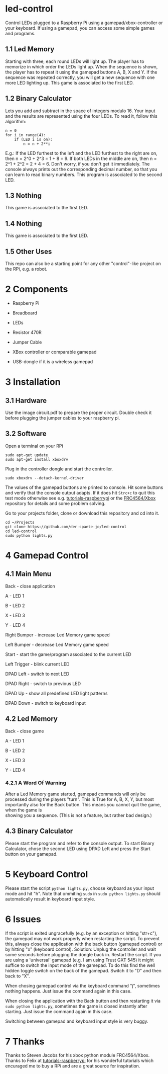 # led-control

Control LEDs plugged to a Raspberry Pi using a gamepad/xbox-controller or 
your keyboard. If using a gamepad, you can access some simple games and programs.

## 1.1 Led Memory 

Starting with three, each round LEDs will light up. 
The player has to memorize in which order the LEDs light up. 
When the sequence is shown, the player has to repeat it using the gamepad 
buttons A, B, X and Y. If the sequence was repeated correctly, you will get 
a new sequence with one more LED lighting up. This game is associated to 
the first LED.

## 1.2 Binary Calculator

Lets you add and subtract in the space of integers modulo 16. Your input and 
the results are represented using the four LEDs. To read it, follow this 
algorithm:
```
n = 0
for i in range(4):
	if (LED i is on):
		n = n + 2**i
```
E.g.: If the LED furthest to the left and the LED furthest to the right are on, 
then n = 2^0 + 2^3 = 1 + 8 = 9. If both LEDs in the middle are on, then n = 
2^1 + 2^2 = 2 + 4 = 6. Don't worry, if you don't get it immediately. The 
console always prints out the corresponding decimal number, so that you can 
learn to read binary numbers. This program is associated to the second LED.

## 1.3 Nothing

This game is associated to the first LED.

## 1.4 Nothing

This game is associated to the first LED.


## 1.5 Other Uses

This repo can also be a starting point for any other "control"-like project 
on the RPi, e.g. a robot.

# 2 Components

 - Raspberry Pi

 - Breadboard

 - LEDs

 - Resistor 470R

 - Jumper Cable

 - XBox controller or comparable gamepad
 
 - USB-dongle if it is a wireless gamepad


# 3 Installation

## 3.1 Hardware

Use the image circuit.pdf to prepare the proper circuit. Double check it before 
plugging the jumper cables to your raspberry pi. 

## 3.2 Software

Open a terminal on your RPi
```
sudo apt-get update
sudo apt-get install xboxdrv
```
Plug in the controller dongle and start the controller.
```
sudo xboxdrv --detach-kernel-driver
```
The values of the gamepad buttons are printed to console. Hit some buttons and 
verify that the console output adapts. If it does hit `Strc+c` to quit this test 
mode otherwise see e.g. [tutorials-raspberrypi](https://tutorials-raspberrypi.de) 
or the [FRC4564/Xbox](https://github.com/FRC4564/Xbox) repository for details 
and some problem solving. 

Go to your projects folder, clone or download this repository and cd into it.

```
cd ~/Projects
git clone https://github.com/der-spaete-jo/led-control  
cd led-control
sudo python lights.py
```

# 4 Gamepad Control


## 4.1 Main Menu

Back - close application

A - LED 1

B - LED 2

X - LED 3

Y - LED 4

Right Bumper - increase Led Memory game speed

Left Bumper - decrease Led Memory game speed

Start - start the game/program associated to the current LED

Left Trigger - blink current LED

DPAD Left - switch to next LED

DPAD Right - switch to previous LED

DPAD Up - show all predefined LED light patterns

DPAD Down - switch to keyboard input


## 4.2 Led Memory

Back - close game

A - LED 1

B - LED 2

X - LED 3

Y - LED 4

### 4.2.1 A Word Of Warning

After a Led Memory game started, gamepad commands will only be processed during the 
players "turn". This is True for A, B, X, Y, but most importantly also for 
the Back button. This means you cannot quit the game, when the game is  
showing you a sequence. (This is not a feature, but rather bad design.)

## 4.3 Binary Calculator

Please start the program and refer to the console output. To start Binary 
Calculator, chose the second LED using DPAD Left and press the Start button 
on your gamepad. 


# 5 Keyboard Control

Please start the script `python lights.py`, choose keyboard as your input mode 
and hit "h". Note that ommiting `sudo` in `sudo python lights.py` should 
automatically result in keyboard input style. 

# 6 Issues

If the script is exited ungracefully (e.g. by an exception or hitting "str+c"), 
the gamepad may not work properly when restarting the script. 
To prevent this, always close the application with the back button 
(gamepad control) or by hitting "x" (keyboard control).
Solution: Unplug the controller and wait some seconds before plugging the 
dongle back in. Restart the script. If you are using a 'universal' gamepad 
(e.g. I am using Trust GXT 545) it might suffice to switch the input mode of 
the gamepad. To do this find the well hidden toggle switch on the back of the 
gamepad. Switch it to "D" and then back to "X".
 
When chosing gamepad control via the keyboard command "j", sometimes nothing 
happens. Just issue the command again in this case.

When closing the application with the Back button and then restarting it via 
```sudo python lights.py```, sometimes the game is closed instantly after 
starting. Just issue the command again in this case.

Switching between gamepad and keyboard input style is very buggy. 

# 7 Thanks

Thanks to Steven Jacobs for his xbox python module FRC4564/Xbox. 
Thanks to Felix at [tutorials-raspberrypi](https://tutorials-raspberrypi.de) for his wonderful tutorials 
which encuraged me to buy a RPi and are a great source for inspiration.
